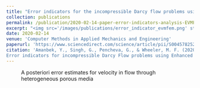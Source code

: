 ```yaml
---
title: "Error indicators for the incompressible Darcy flow problems using Enhanced Velocity Mixed Finite Element Method"
collection: publications
permalink: /publication/2020-02-14-paper-error-indicators-analysis-EVMFEM
excerpt: "<img src='/images/publications/error_indicator_evmfem.png' style='float:left;width:300px;height:150px;'>"
date: 2020-02-14
venue: 'Computer Methods in Applied Mechanics and Engineering'
paperurl: 'https://www.sciencedirect.com/science/article/pii/S0045782520300669'
citation: 'Amanbek, Y., Singh, G., Pencheva, G., & Wheeler, M. F. (2020). 
Error indicators for incompressible Darcy Flow problems using Enhanced Velocity Mixed Finite Element Method. Computer Methods in Applied Mechanics and Engineering, 363, 112884.'
---
```

<figure>
  <p align="center">
  <div class="image_resize">
  <img src="/images/animations/actual_error_velocity.gif"  alt="">
  <figcaption> A posteriori error estimates for velocity in flow through heterogeneous porous media</figcaption>
  </div>
  </p>
</figure>

